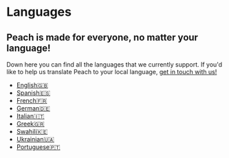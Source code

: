 # Languages

## Peach is made for everyone, no matter your language!

Down here you can find all the languages that we currently support.
If you'd like to help us translate Peach to your local language, [get in touch with us!](mailto:hello@peachbitcoin.com)

- [English🇬🇧](/)
- [Spanish🇪🇸](/es)
- [French🇫🇷](/fr)
- [German🇩🇪](/de)
- [Italian🇮🇹](/it)
- [Greek🇬🇷](/el)
- [Swahili🇰🇪](/sw)
- [Ukrainian🇺🇦](/uk)
- [Portuguese🇵🇹](/pt)
